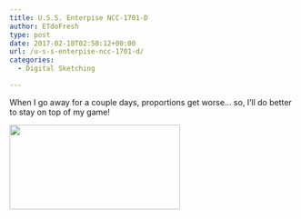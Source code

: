 ```yaml
---
title: U.S.S. Enterpise NCC-1701-D
author: ETdoFresh
type: post
date: 2017-02-10T02:50:12+00:00
url: /u-s-s-enterpise-ncc-1701-d/
categories:
  - Digital Sketching

---
```

When I go away for a couple days, proportions get worse&#8230; so, I&#8217;ll do better to stay on top of my game!

[<img class="aligncenter size-medium wp-image-824" src="http://www.etdofresh.com/wp-content/uploads/2017/02/Enterprise-300x149.png" alt="" width="300" height="149" srcset="http://localhost/wp-content/uploads/2017/02/Enterprise-300x149.png 300w, http://localhost/wp-content/uploads/2017/02/Enterprise-768x381.png 768w, http://localhost/wp-content/uploads/2017/02/Enterprise-1024x508.png 1024w, http://localhost/wp-content/uploads/2017/02/Enterprise-1200x595.png 1200w, http://localhost/wp-content/uploads/2017/02/Enterprise.png 1600w" sizes="(max-width: 300px) 100vw, 300px" />][1]

 [1]: http://www.etdofresh.com/wp-content/uploads/2017/02/Enterprise.png